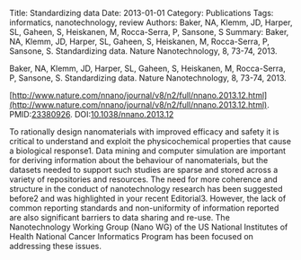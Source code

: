 Title: Standardizing data
Date: 2013-01-01
Category: Publications
Tags: informatics, nanotechnology, review
Authors: Baker, NA, Klemm, JD, Harper, SL, Gaheen, S, Heiskanen, M, Rocca-Serra, P, Sansone, S
Summary: Baker, NA, Klemm, JD, Harper, SL, Gaheen, S, Heiskanen, M, Rocca-Serra, P, Sansone, S. Standardizing data. Nature Nanotechnology, 8, 73-74, 2013. 

Baker, NA, Klemm, JD, Harper, SL, Gaheen, S, Heiskanen, M, Rocca-Serra, P, Sansone, S. Standardizing data. Nature Nanotechnology, 8, 73-74, 2013. 

[http://www.nature.com/nnano/journal/v8/n2/full/nnano.2013.12.html](http://www.nature.com/nnano/journal/v8/n2/full/nnano.2013.12.html). PMID:[23380926](http://www.ncbi.nlm.nih.gov/pubmed/23380926). DOI:[10.1038/nnano.2013.12](http://dx.doi.org/10.1038/nnano.2013.12)

To rationally design nanomaterials with improved efficacy and safety it is critical to understand and exploit the physicochemical properties that cause a biological response1. Data mining and computer simulation are important for deriving information about the behaviour of nanomaterials, but the datasets needed to support such studies are sparse and stored across a variety of repositories and resources. The need for more coherence and structure in the conduct of nanotechnology research has been suggested before2 and was highlighted in your recent Editorial3. However, the lack of common reporting standards and non-uniformity of information reported are also significant barriers to data sharing and re-use. The Nanotechnology Working Group (Nano WG) of the US National Institutes of Health National Cancer Informatics Program has been focused on addressing these issues.
